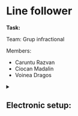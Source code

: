 # Line follower
<p><strong>Task:</strong>
<p>Team: Grup infractional</p>
<p>Members:
<ul>
      <li>Caruntu Razvan</li>
      <li>Ciocan Madalin</li>
      <li>Voinea Dragos</li>
</ul>
</p>
<details>
      <summary><h2><strong>Electronic setup:</strong></h2></summary>
      <h3><strong>Setup photo</strong></h3>
      <p><img src="" alt="Text alternativ al imaginii" height="650" width="650"></p>
</details>
